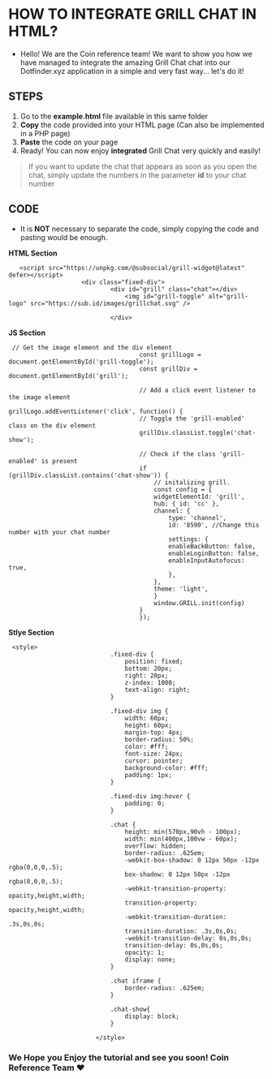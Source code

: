 # HOW TO INTEGRATE GRILL CHAT IN HTML?

- Hello! We are the Coin reference team! We want to show you how we have managed to integrate the amazing Grill Chat chat into our Dotfinder.xyz application in a simple and very fast way... let's do it!

## STEPS

1. Go to the **example.html** file available in this same folder
2. **Copy** the code provided into your HTML page (Can also be implemented in a PHP page)
3. **Paste** the code on your page
4. Ready! You can now enjoy **integrated** Grill Chat very quickly and easily!

> If you want to update the chat that appears as soon as you open the chat, simply update the numbers in the parameter **id** to your chat number

## CODE

- It is **NOT** necessary to separate the code, simply copying the code and pasting would be enough.

**HTML Section**

```
   <script src="https://unpkg.com/@subsocial/grill-widget@latest" defer></script>
					<div class="fixed-div">
                            <div id="grill" class="chat"></div>
                                <img id="grill-toggle" alt="grill-logo" src="https://sub.id/images/grillchat.svg" />

                            </div>
```

**JS Section**

```
 // Get the image element and the div element
                                    const grillLogo = document.getElementById('grill-toggle');
                                    const grillDiv = document.getElementById('grill');

                                    // Add a click event listener to the image element
                                    grillLogo.addEventListener('click', function() {
                                    // Toggle the 'grill-enabled' class on the div element
                                    grillDiv.classList.toggle('chat-show');

                                    // Check if the class 'grill-enabled' is present
                                    if (grillDiv.classList.contains('chat-show')) {
                                        // initalizing grill.
                                        const config = {
                                        widgetElementId: 'grill',
                                        hub: { id: 'cc' },
                                        channel: {
                                            type: 'channel',
                                            id: '8590', //Change this number with your chat number
                                            settings: {
                                            enableBackButton: false,
                                            enableLoginButton: false,
                                            enableInputAutofocus: true,
                                            },
                                        },
                                        theme: 'light',
                                        }
                                        window.GRILL.init(config)
                                    }
                                    });

```

**Stlye Section**

```
 <style>
                            .fixed-div {
                                position: fixed;
                                bottom: 20px;
                                right: 20px;
                                z-index: 1000;
                                text-align: right;
                            }

                            .fixed-div img {
                                width: 60px;
                                height: 60px;
                                margin-top: 4px;
                                border-radius: 50%;
                                color: #fff;
                                font-size: 24px;
                                cursor: pointer;
                                background-color: #fff;
                                padding: 1px;
                            }

                            .fixed-div img:hover {
                                padding: 0;
                            }

                            .chat {
                                height: min(570px,90vh - 100px);
                                width: min(400px,100vw - 60px);
                                overflow: hidden;
                                border-radius: .625em;
                                -webkit-box-shadow: 0 12px 50px -12px rgba(0,0,0,.5);
                                box-shadow: 0 12px 50px -12px rgba(0,0,0,.5);
                                -webkit-transition-property: opacity,height,width;
                                transition-property: opacity,height,width;
                                -webkit-transition-duration: .3s,0s,0s;
                                transition-duration: .3s,0s,0s;
                                -webkit-transition-delay: 0s,0s,0s;
                                transition-delay: 0s,0s,0s;
                                opacity: 1;
                                display: none;
                            }

                            .chat iframe {
                                border-radius: .625em;
                            }

                            .chat-show{
                                display: block;
                            }

                        </style>

```

### We Hope you Enjoy the tutorial and see you soon! Coin Reference Team ❤️
